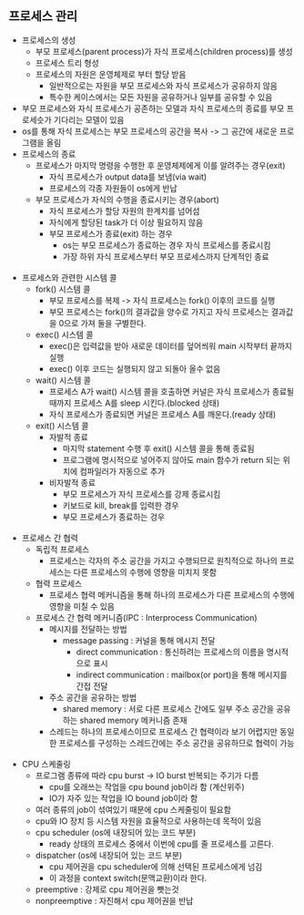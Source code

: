 프로세스 관리
------------

* 프로세스의 생성
    * 부모 프로세스(parent process)가 자식 프로세스(children process)를 생성
    * 프로세스 트리 형성
    * 프로세스의 자원은 운영체제로 부터 할당 받음
        * 일반적으로는 자원을 부모 프로세스와 자식 프로세스가 공유하지 않음
        * 특수한 케이스에서는 모든 자원을 공유하거나 일부를 공유할 수 있음
* 부모 프로세스와 자식 프로세스가 공존하는 모델과 자식 프로세스의 종료를 부모 프로세슷가 기다리는 모델이 있음
* os를 통해 자식 프로세스는 부모 프로세스의 공간을 복사 -> 그 공간에 새로운 프로그램을 올림
* 프로세스의 종료
    * 프로세스가 마지막 명령을 수행한 후 운영체제에게 이를 알려주는 경우(exit)
        * 자식 프로세스가 output data를 보냄(via wait)
        * 프로세스의 각종 자원들이 os에게 반납
    * 부모 프로세스가 자식의 수행을 종료시키는 경우(abort)
        * 자식 프로세스가 할당 자원의 한계치를 넘어섬
        * 자식에게 할당된 task가 더 이상 필요하지 않음
        * 부모 프로세스가 종료(exit) 하는 경우
            * os는 부모 프로세스가 종료하는 경우 자식 프로세스를 종료시킴
            * 가장 하위 자식 프로세스부터 부모 프로세스까지 단계적인 종료
              <br/><br/>
* 프로세스와 관련한 시스템 콜
    * fork() 시스템 콜
        * 부모 프로세스를 복제 -> 자식 프로세스는 fork() 이후의 코드를 실행
        * 부모 프로세스는 fork()의 결과값을 양수로 가지고 자식 프로세스는 결과값을 0으로 가져 둘을 구별한다.
    * exec() 시스템 콜
        * exec()은 입력값을 받아 새로운 데이터를 덮어씌워 main 시작부터 끝까지 실행
        * exec() 이후 코드는 실행되지 않고 되돌아 올수 없음
    * wait() 시스템 콜
        * 프로세스 A가 wait() 시스템 콜을 호출하면 커널은 자식 프로세스가 종료될 때까지 프로세스 A를 sleep 시킨다.(blocked 상태)
        * 자식 프로세스가 종료되면 커널은 프로세스 A를 깨운다.(ready 상태)
    * exit() 시스템 콜
        * 자발적 종료
            * 마지막 statement 수행 후 exit() 시스템 콜을 통해 종료됨
            * 프로그램에 명시적으로 넣어주지 않아도 main 함수가 return 되는 위치에 컴파일러가 자동으로 추가
        * 비자발적 종료
            * 부모 프로세스가 자식 프로세스를 강제 종료시킴
            * 키보드로 kill, break를 입력한 경우
            * 부모 프로세스가 종료하는 겅우
              <br/><br/>
* 프로세스 간 협력
    * 독립적 프로세스
        * 프로세스는 각자의 주소 공간을 가지고 수행되므로 원칙적으로 하나의 프로세스는 다른 프로세스의 수행에 영향을 미치지 못함
    * 협력 프로세스
        * 프로세스 협력 메커니즘을 통해 하나의 프로세스가 다른 프로세스의 수행에 영향을 미칠 수 있음
    * 프로세스 간 협력 메커니즘(IPC : Interprocess Communication)
        * 메시지를 전달하는 방법
            * message passing : 커널을 통해 메시지 전달
                * direct communication : 통신하려는 프로세스의 이름을 명시적으로 표시
                * indirect communication : mailbox(or port)을 통해 메시지를 간접 전달
        * 주소 공간을 공유하는 방법
            * shared memory : 서로 다른 프로세스 간에도 일부 주소 공간을 공유하는 shared memory 메커니즘 존재
        * 스레드는 하나의 프로세스이므로 프로세스 간 협력이라 보기 어렵지만 동일한 프로세스를 구성하는 스레드간에는 주소 공간을 공유하므로 협력이 가능
          <br/><br/>
* CPU 스케줄링
    * 프로그램 종류에 따라 cpu burst -> IO burst 반복되는 주기가 다름
        * cpu를 오래쓰는 작업을 cpu bound job이라 함 (계산위주)
        * IO가 자주 있는 작업을 IO bound job이라 함
    * 여러 종류의 job이 섞여있기 때문에 cpu 스케줄링이 필요함
    * cpu와 IO 장치 등 시스템 자원을 효율적으로 사용하는데 목적이 있음
    * cpu scheduler (os에 내장되어 있는 코드 부분)
        * ready 상태의 프로세스 중에서 이번에 cpu를 줄 프로세스를 고른다.
    * dispatcher (os에 내장되어 있는 코드 부분)
        * cpu 제어권을 cpu scheduler에 의해 선택된 프로세스에게 넘김
        * 이 과정을 context switch(문맥교환)이라 한다.
    * preemptive : 강제로 cpu 제어권을 뺏는것
    * nonpreemptive : 자진해서 cpu 제어권을 반납
  
